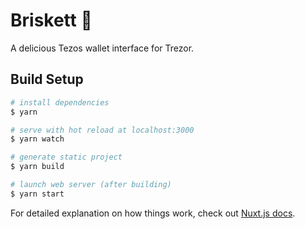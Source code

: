 # Briskett 🥩

A delicious Tezos wallet interface for Trezor.

## Build Setup

```bash
# install dependencies
$ yarn

# serve with hot reload at localhost:3000
$ yarn watch

# generate static project
$ yarn build

# launch web server (after building)
$ yarn start
```

For detailed explanation on how things work, check out [Nuxt.js docs](https://nuxtjs.org).
